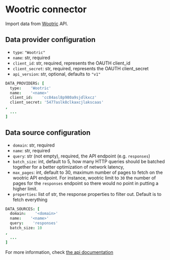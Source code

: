 # Wootric connector

Import data from [Wootric](https://www.wootric.com) API.

## Data provider configuration

* `type`: `"Wootric"`
* `name`: str, required
* `client_id`: str, required, represents the OAUTH client_id
* `client_secret`: str, required, represents the OAUTH client_secret
* `api_version`: str, optional, defaults to `"v1"`

```coffee
DATA_PROVIDERS: [
  type:    'Wootric'
  name:    '<name>'
  client_id:    'cc84asl8p980a9sjdlkxcz'
  client_secret: '5477aslk8clkaxcjlakscaas'
,
  ...
]
```

## Data source configuration

* `domain`: str, required
* `name`: str, required
* `query`: str (not empty), required, the API endpoint (e.g. `responses`)
* `batch_size`: int, default to 5, how many HTTP queries should be batched together
  for a better optimization of network latency,
* `max_pages`: int, default to 30, maximum number of pages to fetch on the wootric API
  endpoint. For instance, wootric limit to `30` the number of pages for the `responses`
  endpoint so there would no point in putting a higher limit.
* `properties`: list of str, the response properties to filter out. Default is to
  fetch everything

```coffee
DATA_SOURCES: [
  domain:    '<domain>'
  name:    '<name>'
  query:    'responses'
  batch_size: 10
,
  ...
]
```

For more information, check [the api documentation](https://docs.wootric.com/api)